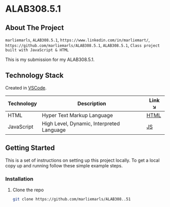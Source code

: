 # ALAB308.5.1

## About The Project
 `marliemarls`, `ALAB308.5.1`, `https://www.linkedin.com/in/marliemart/`, `https://github.com/marliemarls/ALAB308.5.1`, `ALAB308.5.1`, `Class project built with JavaScript & HTML`

This is my submission for my ALAB308.5.1. 

## Technology Stack

Created in [VSCode].

| Technology | Description                               | Link ↘️ |
|------------|-------------------------------------------|--------|
| HTML       | Hyper Text Markup Language                | [HTML] |
| JavaScript | High Level, Dynamic, Interpreted Language | [JS]   | 

<!-- GETTING STARTED -->
## Getting Started

This is a set of instructions on setting up this project locally. To get a local copy up and running follow these simple example steps.


### Installation

1. Clone the repo
   ```sh
   git clone https://github.com/marliemarls/ALAB308..51
   ```

<!-- MARKDOWN LINKS & IMAGES -->

[HTML]: https://html.com/
[JS]: https://www.javascript.com/
[VSCode]: https://code.visualstudio.com/